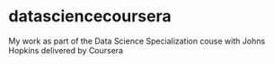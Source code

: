 # datasciencecoursera
My work as part of the Data Science Specialization couse with Johns Hopkins delivered by Coursera
